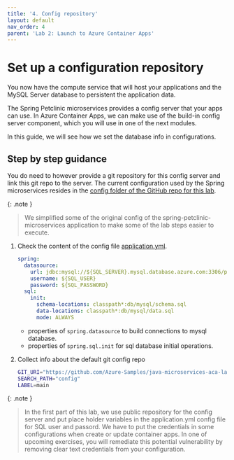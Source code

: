 ```yaml
---
title: '4. Config repository'
layout: default
nav_order: 4
parent: 'Lab 2: Launch to Azure Container Apps'
---
```


# Set up a configuration repository

You now have the compute service that will host your applications and the MySQL Server database to persistent the application data.

The Spring Petclinic microservices provides a config server that your apps can use. In Azure Container Apps, we can make use of the build-in config server component, which you will use in one of the next modules.

In this guide, we will see how we set the database info in configurations.

## Step by step guidance

You do need to however provide a git repository for this config server and link this git repo to the server. The current configuration used by the Spring microservices resides in the [config folder of the GitHub repo for this lab](https://github.com/Azure-Samples/java-microservices-aca-lab/tree/main/config).

{: .note }
> We simplified some of the original config of the spring-petclinic-microservices application to make some of the lab steps easier to execute.

1. Check the content of the config file [application.yml](https://github.com/Azure-Samples/java-microservices-aca-lab/blob/main/config/application.yml).

   ```yaml
   spring:
     datasource:
       url: jdbc:mysql://${SQL_SERVER}.mysql.database.azure.com:3306/petclinic?useSSL=true
       username: ${SQL_USER}
       password: ${SQL_PASSWORD}
     sql:
       init:
         schema-locations: classpath*:db/mysql/schema.sql
         data-locations: classpath*:db/mysql/data.sql
         mode: ALWAYS
   ```

   - properties of `spring.datasource` to build connections to mysql database.
   - properties of `spring.sql.init` for sql database initial operations.

1. Collect info about the default git config repo

   ```bash
   GIT_URI="https://github.com/Azure-Samples/java-microservices-aca-lab.git"
   SEARCH_PATH="config"
   LABEL=main
   ```

{: .note }
> In the first part of this lab, we use public repository for the config server and put place holder variables in the application.yml config file for SQL user and passord. We have to put the credentials in some configurations when create or update container apps. In one of upcoming exercises, you will remediate this potential vulnerability by removing clear text credentials from your configuration.

